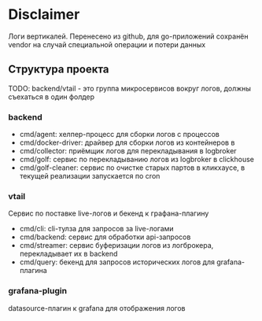 # Disclaimer

Логи вертикалей. Перенесено из github, для go-приложений сохранён vendor на случай специальной операции и потери данных

## Структура проекта

TODO: backend/vtail - это группа микросервисов вокруг логов, должны съехаться в один фолдер

### backend

- cmd/agent: хелпер-процесс для сборки логов с процессов
- cmd/docker-driver: драйвер для сборки логов из контейнеров в
- cmd/collector: приёмщик логов для перекладывания в logbroker
- cmd/golf: сервис по перекладыванию логов из logbroker в clickhouse
- cmd/golf-cleaner: сервис по очистке старых партов в кликхаусе, в текущей реализации запускается по cron

### vtail

Сервис по поставке live-логов и бекенд к графана-плагину

- cmd/cli: cli-тулза для запросов за live-логами
- cmd/backend: сервис для обработки api-запросов
- cmd/streamer: сервис буферизации логов из логброкера, перекладывает их в backend
- cmd/query: бекенд для запросов исторических логов для grafana-плагина

### grafana-plugin

datasource-плагин к grafana для отображения логов
